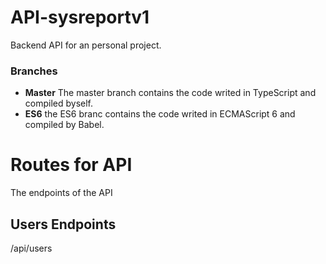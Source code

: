 # API-sysreportv1
Backend API for an personal project.

### Branches

* **Master**
The master branch contains the code writed in TypeScript and compiled byself. 
* **ES6** 
the ES6 branc contains the code writed in ECMAScript 6 and compiled by Babel.

# Routes for API
The endpoints of the API

## Users Endpoints

/api/users
